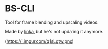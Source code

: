 # BS-CLI
Tool for frame blending and upscaling videos.

Made by [linka](https://www.youtube.com/c/linka2137/videos), but he's not updating it anymore.

(https://i.imgur.com/q1sLgtw.png)
